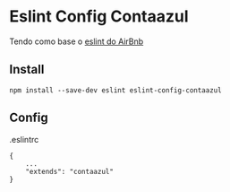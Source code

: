 # Eslint Config Contaazul

Tendo como base o [eslint do AirBnb](https://github.com/airbnb/javascript/tree/master/packages/eslint-config-airbnb-base)

## Install

```
npm install --save-dev eslint eslint-config-contaazul
```

## Config

.eslintrc
```
{
    ...
    "extends": "contaazul"
}
```
